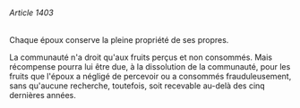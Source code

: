 ###### Article 1403

Chaque époux conserve la pleine propriété de ses propres.

La communauté n'a droit qu'aux fruits perçus et non consommés. Mais récompense pourra lui être due, à la dissolution de la communauté, pour les fruits que l'époux a négligé de percevoir ou a consommés frauduleusement, sans qu'aucune recherche, toutefois, soit recevable au-delà des cinq dernières années.

